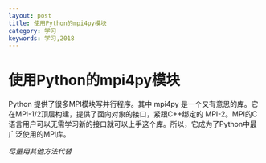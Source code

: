 ```yaml
---
layout: post
title: 使用Python的mpi4py模块
category: 学习
keywords: 学习,2018
---
```



# 使用Python的mpi4py模块
Python 提供了很多MPI模块写并行程序。其中 mpi4py 是一个又有意思的库。它在MPI-1/2顶层构建，提供了面向对象的接口，紧跟C++绑定的 MPI-2。MPI的C语言用户可以无需学习新的接口就可以上手这个库。所以，它成为了Python中最广泛使用的MPI库。


*尽量用其他方法代替*
